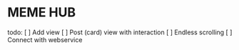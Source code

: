 # MEME HUB

todo:
[ ] Add view
[ ] Post (card) view with interaction
[ ] Endless scrolling
[ ] Connect with webservice